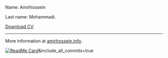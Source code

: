 Name: Amirhossein

Last name: Mohammadi.

[Download CV](https://github.com/BlackIQ/BlackIQ/raw/main/amirhossein-mohamamdi-fa.pdf).

---

More information at [amirhossein.info](https://amirhossein.info).

[![ReadMe Card](https://github-readme-stats.vercel.app/api?username=BlackIQ&show_icons=true&count_private=true)](#)&include_all_commits=true

<!--  &include_all_commits=true -->
